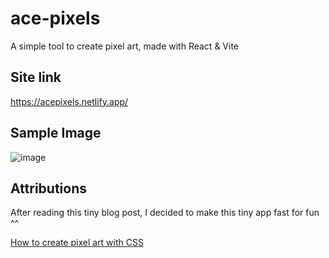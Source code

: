 
# ace-pixels
A simple tool to create pixel art, made with React &amp; Vite

## Site link
https://acepixels.netlify.app/

## Sample Image
![image](https://user-images.githubusercontent.com/49946791/157809885-e36216e7-6bc9-4344-976c-11cdcf7c1039.png)

## Attributions
After reading this tiny blog post, I decided to make this tiny app fast for fun ^^


[How to create pixel art with CSS](https://s4ch1.hashnode.dev/how-to-create-pixel-art-with-css)
